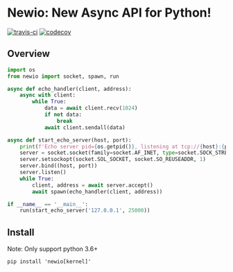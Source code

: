 # Newio: New Async API for Python!

[![travis-ci](https://api.travis-ci.org/guyskk/newio.svg)](https://travis-ci.org/guyskk/newio) [![codecov](https://codecov.io/gh/guyskk/newio/branch/master/graph/badge.svg)](https://codecov.io/gh/guyskk/newio)

## Overview

```python
import os
from newio import socket, spawn, run

async def echo_handler(client, address):
    async with client:
        while True:
            data = await client.recv(1024)
            if not data:
                break
            await client.sendall(data)

async def start_echo_server(host, port):
    print(f'Echo server pid={os.getpid()}, listening at tcp://{host}:{port}')
    server = socket.socket(family=socket.AF_INET, type=socket.SOCK_STREAM)
    server.setsockopt(socket.SOL_SOCKET, socket.SO_REUSEADDR, 1)
    server.bind((host, port))
    server.listen()
    while True:
        client, address = await server.accept()
        await spawn(echo_handler(client, address))

if __name__ == '__main__':
    run(start_echo_server('127.0.0.1', 25000))
```

## Install

Note: Only support python 3.6+

    pip install 'newio[kernel]'
